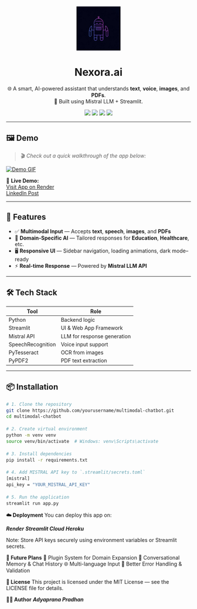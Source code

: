 <p align="center">
  <img src="assets\generated-icon.png" alt="Multimodal Chatbot Logo" width="120"/>
</p>

<h1 align="center">Nexora.ai</h1>

<p align="center">
  🌐 A smart, AI-powered assistant that understands <strong>text</strong>, <strong>voice</strong>, <strong>images</strong>, and <strong>PDFs</strong>.  
  <br />
  🤖 Built using Mistral LLM + Streamlit.
</p>

<p align="center">
  <a href="https://www.python.org/"><img src="https://img.shields.io/badge/python-3.10+-blue.svg"></a>
  <a href="https://streamlit.io/"><img src="https://img.shields.io/badge/built%20with-streamlit-orange"></a>
  <a href="https://opensource.org/licenses/MIT"><img src="https://img.shields.io/badge/license-MIT-green.svg"></a>
  <a href="https://linkedin.com/in/adyaprana21"><img src="https://img.shields.io/badge/connect-linkedin-blue"></a>
</p>

---

## 🖼️ Demo

> 🎬 *Check out a quick walkthrough of the app below:*

[![Demo GIF](https://raw.githubusercontent.com/yourusername/yourrepo/main/assets/demo.gif)](https://www.linkedin.com/posts/adyaprana21_codecomplete-teamkiit-include-activity-7316729214173335552-V1v6)

🔗 **Live Demo:**  
[Visit App on Render](https://nexora-ai-2wcg.onrender.com)  
[LinkedIn Post](https://www.linkedin.com/posts/adyaprana21_codecomplete-teamkiit-include-activity-7316729214173335552-V1v6)

---

## 🚀 Features

- ✅ **Multimodal Input** — Accepts **text**, **speech**, **images**, and **PDFs**
- 🧠 **Domain-Specific AI** — Tailored responses for **Education**, **Healthcare**, etc.
- 🖥️ **Responsive UI** — Sidebar navigation, loading animations, dark mode–ready
- ⚡ **Real-time Response** — Powered by **Mistral LLM API**

---

## 🛠️ Tech Stack

| Tool         | Role                      |
|--------------|---------------------------|
| Python       | Backend logic             |
| Streamlit    | UI & Web App Framework    |
| Mistral API  | LLM for response generation |
| SpeechRecognition | Voice input support |
| PyTesseract  | OCR from images           |
| PyPDF2       | PDF text extraction       |

---

## 📦 Installation

```bash
# 1. Clone the repository
git clone https://github.com/yourusername/multimodal-chatbot.git
cd multimodal-chatbot

# 2. Create virtual environment
python -m venv venv
source venv/bin/activate  # Windows: venv\Scripts\activate

# 3. Install dependencies
pip install -r requirements.txt

# 4. Add MISTRAL API key to `.streamlit/secrets.toml`
[mistral]
api_key = "YOUR_MISTRAL_API_KEY"

# 5. Run the application
streamlit run app.py
```

**☁️ Deployment**
You can deploy this app on:

***Render***
***Streamlit Cloud***
***Heroku***

Note: Store API keys securely using environment variables or Streamlit secrets.

**🔮 Future Plans**
🧩 Plugin System for Domain Expansion
💬 Conversational Memory & Chat History
🌐 Multi-language Input
🔐 Better Error Handling & Validation

**📄 License**
This project is licensed under the MIT License — see the LICENSE file for details.

**👨‍💻 Author**
***Adyaprana Pradhan***
